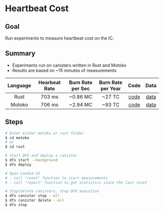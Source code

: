 # Heartbeat Cost

## Goal

Run experiments to measure heartbeat cost on the IC.

## Summary

- Experiments run on canisters written in Rust and Motoko
- Results are based on ~15 minutes of measurements

| Language | Hearbeat Rate | Burn Rate per Sec | Burn Rate per Year | Code | Data |
| :----: | :----: | :----: | :----: | :----: | :----: |
| Rust | 703 ms | ~0.86 MC | ~27 TC | [code](./rust/src/rust_backend/src/lib.rs) | [data](./rust/data.csv) |
| Motoko | 706 ms | ~2.94 MC | ~93 TC | [code](./motoko/src/motoko_backend/main.mo) | [data](./motoko/data.csv) |

## Steps

```bash
# Enter either motoko or rust folder.
$ cd motoko
# or
$ cd rust

# Start DFX and deploy a canister.
$ dfx start --background
$ dfx deploy

# Open Candid UI
# - call "reset" function to start measurements
# - call "report" function to get statistics since the last reset

# Stop/delete canisters, stop DFX execution
$ dfx canister stop --all
$ dfx canister delete --all
$ dfx stop
```
